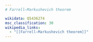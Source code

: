 ```yaml
---
# Farrell–Markushevich theorem

wikidata: Q5436274
msc_classification: 30
wikipedia_links:
  - "[[Farrell–Markushevich theorem]]"
---
```

